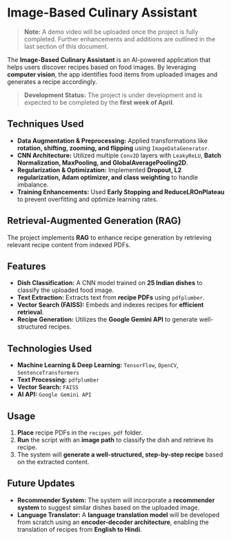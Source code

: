 # Image-Based Culinary Assistant

> **Note:** A demo video will be uploaded once the project is fully completed. Further enhancements and additions are outlined in the last section of this document.

The **Image-Based Culinary Assistant** is an AI-powered application that helps users discover recipes based on food images. By leveraging **computer vision**, the app identifies food items from uploaded images and generates a recipe accordingly.

> **Development Status:** The project is under development and is expected to be completed by the **first week of April**.

## Techniques Used

- **Data Augmentation & Preprocessing:** Applied transformations like **rotation, shifting, zooming, and flipping** using `ImageDataGenerator`.
- **CNN Architecture:** Utilized multiple `Conv2D` layers with `LeakyReLU`, **Batch Normalization, MaxPooling, and GlobalAveragePooling2D**.
- **Regularization & Optimization:** Implemented **Dropout, L2 regularization, Adam optimizer, and class weighting** to handle imbalance.
- **Training Enhancements:** Used **Early Stopping and ReduceLROnPlateau** to prevent overfitting and optimize learning rates.

## Retrieval-Augmented Generation (RAG)

The project implements **RAG** to enhance recipe generation by retrieving relevant recipe content from indexed PDFs.

## Features

- **Dish Classification:** A CNN model trained on **25 Indian dishes** to classify the uploaded food image.
- **Text Extraction:** Extracts text from **recipe PDFs** using `pdfplumber`.
- **Vector Search (FAISS):** Embeds and indexes recipes for **efficient retrieval**.
- **Recipe Generation:** Utilizes the **Google Gemini API** to generate well-structured recipes.

## Technologies Used

- **Machine Learning & Deep Learning:** `TensorFlow`, `OpenCV`, `SentenceTransformers`
- **Text Processing:** `pdfplumber`
- **Vector Search:** `FAISS`
- **AI API:** `Google Gemini API`

## Usage

1. **Place** recipe PDFs in the `recipes_pdf` folder.
2. **Run** the script with an **image path** to classify the dish and retrieve its recipe.
3. The system will **generate a well-structured, step-by-step recipe** based on the extracted content.

## Future Updates

- **Recommender System:** The system will incorporate a **recommender system** to suggest similar dishes based on the uploaded image.
- **Language Translator:** A **language translation model** will be developed from scratch using an **encoder-decoder architecture**, enabling the translation of recipes from **English to Hindi**.
